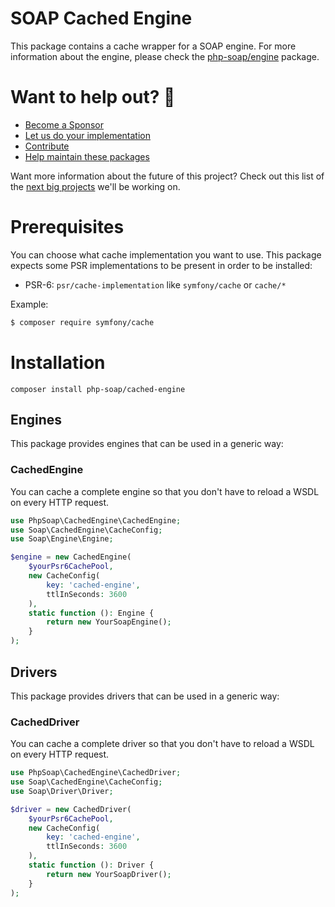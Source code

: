 # SOAP Cached Engine

This package contains a cache wrapper for a SOAP engine.
For more information about the engine, please check the [php-soap/engine](https://github.com/php-soap/engine) package.

# Want to help out? 💚

- [Become a Sponsor](https://github.com/php-soap/.github/blob/main/HELPING_OUT.md#sponsor)
- [Let us do your implementation](https://github.com/php-soap/.github/blob/main/HELPING_OUT.md#let-us-do-your-implementation)
- [Contribute](https://github.com/php-soap/.github/blob/main/HELPING_OUT.md#contribute)
- [Help maintain these packages](https://github.com/php-soap/.github/blob/main/HELPING_OUT.md#maintain)

Want more information about the future of this project? Check out this list of the [next big projects](https://github.com/php-soap/.github/blob/main/PROJECTS.md) we'll be working on.

# Prerequisites

You can choose what cache implementation you want to use.
This package expects some PSR implementations to be present in order to be installed:

* PSR-6: `psr/cache-implementation` like `symfony/cache` or `cache/*`

Example:

```sh
$ composer require symfony/cache
```

# Installation

```shell
composer install php-soap/cached-engine
```

## Engines

This package provides engines that can be used in a generic way:

### CachedEngine

You can cache a complete engine so that you don't have to reload a WSDL on every HTTP request.

```php
use PhpSoap\CachedEngine\CachedEngine;
use Soap\CachedEngine\CacheConfig;
use Soap\Engine\Engine;

$engine = new CachedEngine(
    $yourPsr6CachePool,
    new CacheConfig(
        key: 'cached-engine',
        ttlInSeconds: 3600 
    ),
    static function (): Engine {
        return new YourSoapEngine();
    }
);
```

## Drivers

This package provides drivers that can be used in a generic way:

### CachedDriver

You can cache a complete driver so that you don't have to reload a WSDL on every HTTP request.

```php
use PhpSoap\CachedEngine\CachedDriver;
use Soap\CachedEngine\CacheConfig;
use Soap\Driver\Driver;

$driver = new CachedDriver(
    $yourPsr6CachePool,
    new CacheConfig(
        key: 'cached-engine',
        ttlInSeconds: 3600 
    ),
    static function (): Driver {
        return new YourSoapDriver();
    }
);
```
